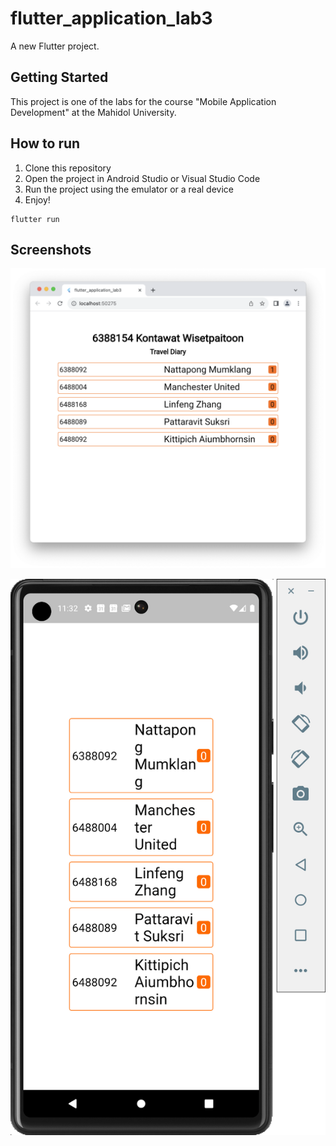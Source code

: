 # flutter_application_lab3

A new Flutter project.

## Getting Started

This project is one of the labs for the course "Mobile Application Development" at the Mahidol University.

## How to run

1. Clone this repository
2. Open the project in Android Studio or Visual Studio Code
3. Run the project using the emulator or a real device
4. Enjoy!

```
flutter run
```

## Screenshots

![Screenshot 1](./image-readme/Screenshot_application_6388154.png) 

![Screenshot 2](./image-readme/Screenshot_mobileApp_6388154.png)